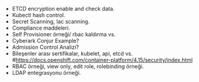 - ETCD encryption enable and check data.
- Kubectl hash control.
- Secret Scanning, Iac scanning.
- Compliance maddeleri.
- Self Provisioner örneği/ rbac kaldırma vs.
- Cyberark Conjur Example?
- Admission Control Analizi?
- Bileşenler arası sertifikalar, kubelet, api, etcd vs.
#https://docs.openshift.com/container-platform/4.15/security/index.html
- RBAC örneği, view only, edit role, rolebinding örneği.
- LDAP entegrasyonu örneği.
